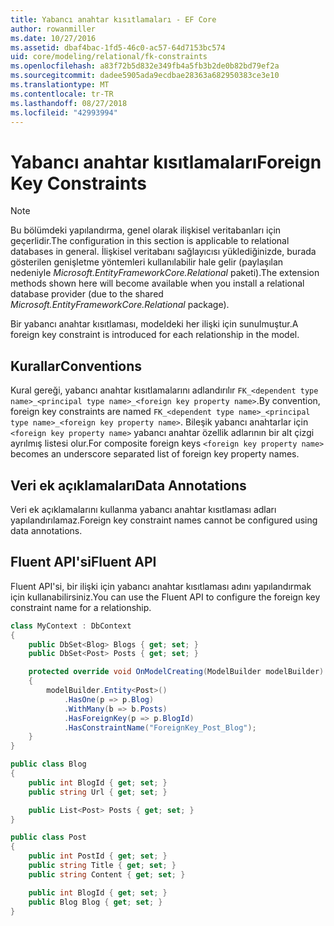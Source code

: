 ```yaml
---
title: Yabancı anahtar kısıtlamaları - EF Core
author: rowanmiller
ms.date: 10/27/2016
ms.assetid: dbaf4bac-1fd5-46c0-ac57-64d7153bc574
uid: core/modeling/relational/fk-constraints
ms.openlocfilehash: a83f72b5d832e349fb4a5fb3b2de0b82bd79ef2a
ms.sourcegitcommit: dadee5905ada9ecdbae28363a682950383ce3e10
ms.translationtype: MT
ms.contentlocale: tr-TR
ms.lasthandoff: 08/27/2018
ms.locfileid: "42993994"
---
```

# <a name="foreign-key-constraints"></a><span data-ttu-id="e04fd-102">Yabancı anahtar kısıtlamaları</span><span class="sxs-lookup"><span data-stu-id="e04fd-102">Foreign Key Constraints</span></span>

> [!NOTE]  
> <span data-ttu-id="e04fd-103">Bu bölümdeki yapılandırma, genel olarak ilişkisel veritabanları için geçerlidir.</span><span class="sxs-lookup"><span data-stu-id="e04fd-103">The configuration in this section is applicable to relational databases in general.</span></span> <span data-ttu-id="e04fd-104">İlişkisel veritabanı sağlayıcısı yüklediğinizde, burada gösterilen genişletme yöntemleri kullanılabilir hale gelir (paylaşılan nedeniyle *Microsoft.EntityFrameworkCore.Relational* paketi).</span><span class="sxs-lookup"><span data-stu-id="e04fd-104">The extension methods shown here will become available when you install a relational database provider (due to the shared *Microsoft.EntityFrameworkCore.Relational* package).</span></span>

<span data-ttu-id="e04fd-105">Bir yabancı anahtar kısıtlaması, modeldeki her ilişki için sunulmuştur.</span><span class="sxs-lookup"><span data-stu-id="e04fd-105">A foreign key constraint is introduced for each relationship in the model.</span></span>

## <a name="conventions"></a><span data-ttu-id="e04fd-106">Kurallar</span><span class="sxs-lookup"><span data-stu-id="e04fd-106">Conventions</span></span>

<span data-ttu-id="e04fd-107">Kural gereği, yabancı anahtar kısıtlamalarını adlandırılır `FK_<dependent type name>_<principal type name>_<foreign key property name>`.</span><span class="sxs-lookup"><span data-stu-id="e04fd-107">By convention, foreign key constraints are named `FK_<dependent type name>_<principal type name>_<foreign key property name>`.</span></span> <span data-ttu-id="e04fd-108">Bileşik yabancı anahtarlar için `<foreign key property name>` yabancı anahtar özellik adlarının bir alt çizgi ayrılmış listesi olur.</span><span class="sxs-lookup"><span data-stu-id="e04fd-108">For composite foreign keys `<foreign key property name>` becomes an underscore separated list of foreign key property names.</span></span>

## <a name="data-annotations"></a><span data-ttu-id="e04fd-109">Veri ek açıklamaları</span><span class="sxs-lookup"><span data-stu-id="e04fd-109">Data Annotations</span></span>

<span data-ttu-id="e04fd-110">Veri ek açıklamalarını kullanma yabancı anahtar kısıtlaması adları yapılandırılamaz.</span><span class="sxs-lookup"><span data-stu-id="e04fd-110">Foreign key constraint names cannot be configured using data annotations.</span></span>

## <a name="fluent-api"></a><span data-ttu-id="e04fd-111">Fluent API'si</span><span class="sxs-lookup"><span data-stu-id="e04fd-111">Fluent API</span></span>

<span data-ttu-id="e04fd-112">Fluent API'si, bir ilişki için yabancı anahtar kısıtlaması adını yapılandırmak için kullanabilirsiniz.</span><span class="sxs-lookup"><span data-stu-id="e04fd-112">You can use the Fluent API to configure the foreign key constraint name for a relationship.</span></span>

<!-- [!code-csharp[Main](samples/core/relational/Modeling/FluentAPI/Samples/Relational/RelationshipConstraintName.cs?highlight=12)] -->
``` csharp
class MyContext : DbContext
{
    public DbSet<Blog> Blogs { get; set; }
    public DbSet<Post> Posts { get; set; }

    protected override void OnModelCreating(ModelBuilder modelBuilder)
    {
        modelBuilder.Entity<Post>()
            .HasOne(p => p.Blog)
            .WithMany(b => b.Posts)
            .HasForeignKey(p => p.BlogId)
            .HasConstraintName("ForeignKey_Post_Blog");
    }
}

public class Blog
{
    public int BlogId { get; set; }
    public string Url { get; set; }

    public List<Post> Posts { get; set; }
}

public class Post
{
    public int PostId { get; set; }
    public string Title { get; set; }
    public string Content { get; set; }

    public int BlogId { get; set; }
    public Blog Blog { get; set; }
}
```
